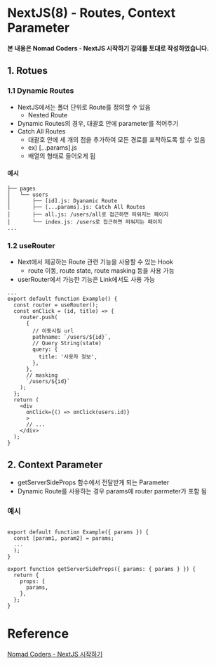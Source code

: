 # NextJS(8) - Routes, Context Parameter

**본 내용은 Nomad Coders - NextJS 시작하기 강의를 토대로 작성하였습니다.**



## 1. Rotues

### 1.1 Dynamic Routes

* NextJS에서는 폴더 단위로 Route를 정의할 수 있음
  * Nested Route
* Dynamic Routes의 경우, 대괄호 안에 parameter를 적어주기
* Catch All Routes
  * 대괄호 안에 세 개의 점을 추가하여 모든 경로를 포착하도록 할 수 있음
  * ex) [...params].js
  * 배열의 형태로 들어오게 됨



#### 예시

```
├── pages
│   └── users
│       ├── [id].js: Dyanamic Route
│       ├── [...params].js: Catch All Routes
│       ├── all.js: /users/all로 접근하면 띄워지는 페이지
│       └── index.js: /users로 접근하면 띄워지는 페이지
...
```



### 1.2 useRouter

* Next에서 제공하는 Route 관련 기능을 사용할 수 있는 Hook
  * route 이동, route state, route masking 등을 사용 가능
* userRouter에서 가능한 기능은 Link에서도 사용 가능

```React
...
export default function Example() {
  const router = useRouter();
  const onClick = (id, title) => {
    router.push(
      {
        // 이동시킬 url
        pathname: `/users/${id}`,
        // Query String(state)
        query: {
          title: '사용자 정보',
        },
      },
      // masking
      `/users/${id}`
    );
  };
  return (
    <div
      onClick={() => onClick(users.id)}
      >
      // ...
    </div>
  );
}

```



## 2. Context Parameter

* getServerSideProps 함수에서 전달받게 되는 Parameter
* Dynamic Route를 사용하는 경우 params에 router parmeter가 포함 됨

### 예시

```React

export default function Example({ params }) {
  const [param1, param2] = params;
  ...
  );
}

export function getServerSideProps({ params: { params } }) {
  return {
    props: {
      params,
    },
  };
}

```




# Reference

[Nomad Coders - NextJS 시작하기](https://nomadcoders.co/nextjs-fundamentals/lobby)

